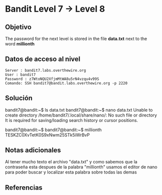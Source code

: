 # Bandit Level 7 → Level 8
## Objetivo
The password for the next level is stored in the file **data.txt** next to the word **millionth**
## Datos de acceso al nivel
```
Server : bandit7.labs.overthewire.org
User : bandit7
Password : z7WtoNQU2XfjmMtWA8u5rN4vzqu4v99S
Comando: SSH bandit7@bandit.labs.overthewire.org -p 2220
```
## Solución 
bandit7@bandit:~$ ls
data.txt
bandit7@bandit:~$ nano data.txt
Unable to create directory /home/bandit7/.local/share/nano/: No such file or directory
It is required for saving/loading search history or cursor positions.

bandit7@bandit:~$ bandit7@bandit:~$ millionth       TESKZC0XvTetK0S9xNwm25STk5iWrBvP
## Notas adicionales
Al tener mucho texto el archivo "data.txt" y como sabemos que la contraseña esta despues de la palabra "millionth" usamos el editor de nano para poder buscar y localizar esta palabra sobre todas las demas
## Referencias